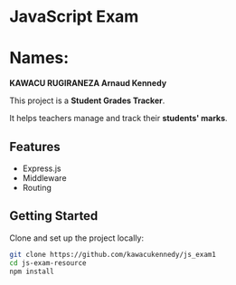 # JavaScript Exam 

# Names:
**KAWACU RUGIRANEZA Arnaud Kennedy**

This project is a **Student Grades Tracker**.

It helps teachers manage and track their **students' marks**. 


## Features

- Express.js
- Middleware
- Routing



## Getting Started

Clone and set up the project locally:

```bash
git clone https://github.com/kawacukennedy/js_exam1
cd js-exam-resource
npm install
